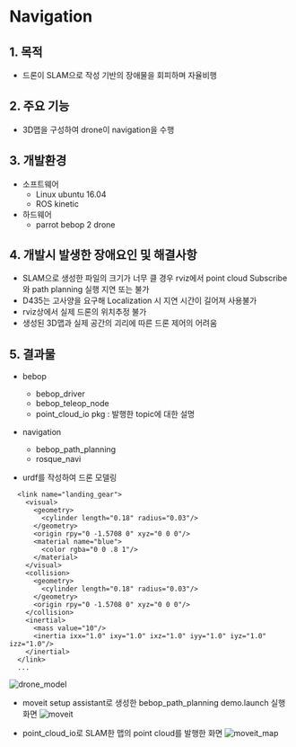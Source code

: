 Navigation
==============
## 1. 목적
* 드론이 SLAM으로 작성 기반의 장애물을 회피하며 자율비행
## 2. 주요 기능
* 3D맵을 구성하여 drone이 navigation을 수행

## 3. 개발환경
* 소프트웨어
  - Linux ubuntu 16.04
  - ROS kinetic
* 하드웨어
  - parrot bebop 2 drone

## 4. 개발시 발생한 장애요인 및 해결사항
* SLAM으로 생성한 파일의 크기가 너무 클 경우 rviz에서 point cloud Subscribe와 path planning 실행 지연 또는 불가 
* D435는 고사양을 요구해 Localization 시 지연 시간이 길어져 사용불가
* rviz상에서 실제 드론의 위치추정 불가
* 생성된 3D맵과 실제 공간의 괴리에 따른 드론 제어의 어려움

## 5. 결과물

* bebop
  - bebop_driver
  - bebop_teleop_node
  - point_cloud_io pkg
  : 발행한 topic에 대한 설명
  
* navigation
  - bebop_path_planning  
  - rosque_navi

* urdf를 작성하여 드론 모델링
```
  <link name="landing_gear">
    <visual>
      <geometry>
        <cylinder length="0.18" radius="0.03"/>
      </geometry>
      <origin rpy="0 -1.5708 0" xyz="0 0 0"/>
      <material name="blue">
        <color rgba="0 0 .8 1"/>
      </material>
    </visual>
    <collision>
      <geometry>
        <cylinder length="0.18" radius="0.03"/>
      </geometry>
      <origin rpy="0 -1.5708 0" xyz="0 0 0"/>
    </collision>
    <inertial>
      <mass value="10"/>
      <inertia ixx="1.0" ixy="1.0" ixz="1.0" iyy="1.0" iyz="1.0" izz="1.0"/>
    </inertial>
  </link>
  ...
```
![drone_model](https://user-images.githubusercontent.com/67685757/95724330-37369200-0cb1-11eb-8330-6d9267580ed1.png)

* moveit setup assistant로 생성한 bebop_path_planning demo.launch 실행화면
![moveit](https://user-images.githubusercontent.com/67685757/95725480-acef2d80-0cb2-11eb-9f44-b608c25d3187.png)

* point_cloud_io로 SLAM한 맵의 point cloud를 발행한 화면
![moveit_map](https://user-images.githubusercontent.com/67685757/95727014-977b0300-0cb4-11eb-9f18-721df8b9a441.png)

